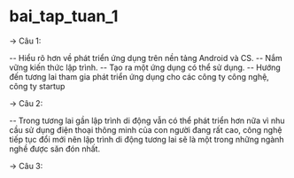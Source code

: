# bai_tap_tuan_1

-> Câu 1: 

-- Hiểu rõ hơn về phát triển ứng dụng trên nền tảng Android và CS.
-- Nắm vững kiến thức lập trình.
-- Tạo ra một ứng dụng có thể sử dụng.
-- Hướng đến tương lai tham gia phát triển ứng dụng cho các công ty công nghệ, công ty startup

-> Câu 2:

-- Trong tương lai gần lập trình di động vẫn có thể phát triển hơn nữa vì nhu cầu sử dụng điện thoại thông minh của con người đang rất cao, công nghệ tiếp tục đổi mới nên lập trình di động tương lai sẽ là một trong những ngành nghề được săn đón nhất.

-> Câu 3:

